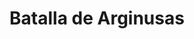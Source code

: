 ﻿---
title: "Batalla de Arginusas"
permalink: periodes_545.html
layout: periode
dataInici: -406
sidebar: periodes
pares:
  - id: 37
    title: "Guerra del Peloponeso"
    dataInici: "(-431)"
    dataFi: "(-413)"

fills:
jocsPrincipals:
jocsEscenaris:
jocsEpoca:
jocsEpocaEscenaris:
---
